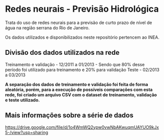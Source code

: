 # Redes neurais - Previsão Hidrológica

Trata do uso de redes neurais para a previsão de curto prazo de nível de água na região serrana do Rio de Janeiro.

Os dados utilizados e disponibilizados neste repositório pertencem ao INEA.

## Divisão dos dados utilizados na rede
Treinamento e validação - 12/2011 a 01/2013 - Sendo que 80% desse período foi utilizado para treinamento e 20% para validação
Teste - 02/2013 a 03/2013

**A separação dos dados de treinamento e validação foi feita de forma aleatória, porém, para a execução de possíveis comparações com esta rede, foi criado um arquivo CSV com o dataset de treinamento, validação e teste utilizado.**

## Mais informações sobre a série de dados
https://drive.google.com/file/d/1o4WmWQ2ypw0vwNbAKwuqmUAYUO9kJx5-/view?usp=sharing
